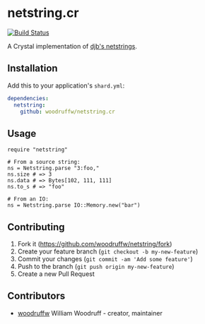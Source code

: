 netstring.cr
============

[![Build Status](https://img.shields.io/github/workflow/status/woodruffw/netstring.cr/CI/master)](https://github.com/woodruffw/netstring.cr/actions?query=workflow%3ACI)

A Crystal implementation of [djb's netstrings](https://cr.yp.to/proto/netstrings.txt).

## Installation

Add this to your application's `shard.yml`:

```yaml
dependencies:
  netstring:
    github: woodruffw/netstring.cr
```

## Usage

```crystal
require "netstring"

# From a source string:
ns = Netstring.parse "3:foo,"
ns.size # => 3
ns.data # => Bytes[102, 111, 111]
ns.to_s # => "foo"

# From an IO:
ns = Netstring.parse IO::Memory.new("bar")
```

## Contributing

1. Fork it (<https://github.com/woodruffw/netstring/fork>)
2. Create your feature branch (`git checkout -b my-new-feature`)
3. Commit your changes (`git commit -am 'Add some feature'`)
4. Push to the branch (`git push origin my-new-feature`)
5. Create a new Pull Request

## Contributors

- [woodruffw](https://github.com/woodruffw) William Woodruff - creator, maintainer
